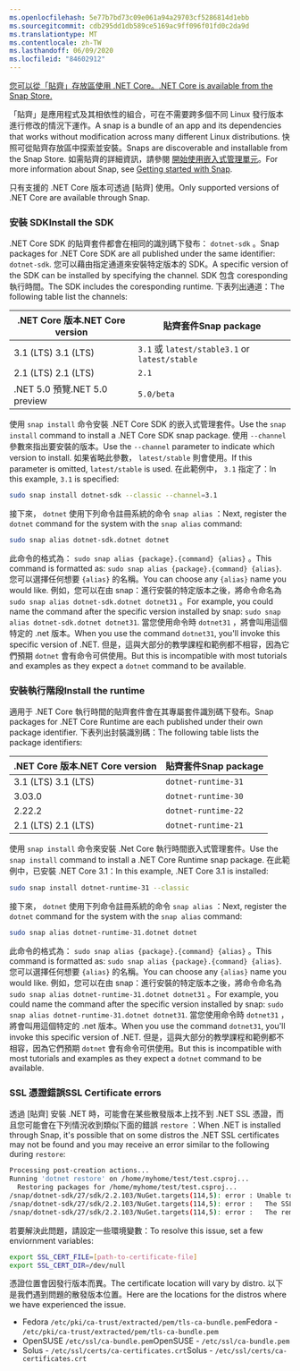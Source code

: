 ```yaml
---
ms.openlocfilehash: 5e77b7bd73c09e061a94a29703cf5286814d1ebb
ms.sourcegitcommit: cdb295dd1db589ce5169ac9ff096f01fd0c2da9d
ms.translationtype: MT
ms.contentlocale: zh-TW
ms.lasthandoff: 06/09/2020
ms.locfileid: "84602912"
---
```


[<span data-ttu-id="c9b5b-101">您可以從「貼齊」存放區使用 .NET Core。</span><span class="sxs-lookup"><span data-stu-id="c9b5b-101">.NET Core is available from the Snap Store.</span></span>](https://snapcraft.io/dotnet-sdk)

<span data-ttu-id="c9b5b-102">「貼齊」是應用程式及其相依性的組合，可在不需要跨多個不同 Linux 發行版本進行修改的情況下運作。</span><span class="sxs-lookup"><span data-stu-id="c9b5b-102">A snap is a bundle of an app and its dependencies that works without modification across many different Linux distributions.</span></span> <span data-ttu-id="c9b5b-103">快照可從貼齊存放區中探索並安裝。</span><span class="sxs-lookup"><span data-stu-id="c9b5b-103">Snaps are discoverable and installable from the Snap Store.</span></span> <span data-ttu-id="c9b5b-104">如需貼齊的詳細資訊，請參閱 [開始使用嵌入式管理單元](https://snapcraft.io/docs/getting-started)。</span><span class="sxs-lookup"><span data-stu-id="c9b5b-104">For more information about Snap, see [Getting started with Snap](https://snapcraft.io/docs/getting-started).</span></span>

<span data-ttu-id="c9b5b-105">只有支援的 .NET Core 版本可透過 [貼齊] 使用。</span><span class="sxs-lookup"><span data-stu-id="c9b5b-105">Only supported versions of .NET Core are available through Snap.</span></span>

### <a name="install-the-sdk"></a><span data-ttu-id="c9b5b-106">安裝 SDK</span><span class="sxs-lookup"><span data-stu-id="c9b5b-106">Install the SDK</span></span>

<span data-ttu-id="c9b5b-107">.NET Core SDK 的貼齊套件都會在相同的識別碼下發布： `dotnet-sdk` 。</span><span class="sxs-lookup"><span data-stu-id="c9b5b-107">Snap packages for .NET Core SDK are all published under the same identifier: `dotnet-sdk`.</span></span> <span data-ttu-id="c9b5b-108">您可以藉由指定通道來安裝特定版本的 SDK。</span><span class="sxs-lookup"><span data-stu-id="c9b5b-108">A specific version of the SDK can be installed by specifying the channel.</span></span> <span data-ttu-id="c9b5b-109">SDK 包含 coresponding 執行時間。</span><span class="sxs-lookup"><span data-stu-id="c9b5b-109">The SDK includes the coresponding runtime.</span></span> <span data-ttu-id="c9b5b-110">下表列出通道：</span><span class="sxs-lookup"><span data-stu-id="c9b5b-110">The following table list the channels:</span></span>

| <span data-ttu-id="c9b5b-111">.NET Core 版本</span><span class="sxs-lookup"><span data-stu-id="c9b5b-111">.NET Core version</span></span> | <span data-ttu-id="c9b5b-112">貼齊套件</span><span class="sxs-lookup"><span data-stu-id="c9b5b-112">Snap package</span></span>             |
|-------------------|--------------------------|
| <span data-ttu-id="c9b5b-113">3.1 (LTS) </span><span class="sxs-lookup"><span data-stu-id="c9b5b-113">3.1 (LTS)</span></span>         | <span data-ttu-id="c9b5b-114">`3.1` 或 `latest/stable`</span><span class="sxs-lookup"><span data-stu-id="c9b5b-114">`3.1` or `latest/stable`</span></span> |
| <span data-ttu-id="c9b5b-115">2.1 (LTS) </span><span class="sxs-lookup"><span data-stu-id="c9b5b-115">2.1 (LTS)</span></span>         | `2.1`                    |
| <span data-ttu-id="c9b5b-116">.NET 5.0 預覽</span><span class="sxs-lookup"><span data-stu-id="c9b5b-116">.NET 5.0 preview</span></span>  | `5.0/beta`               |

<span data-ttu-id="c9b5b-117">使用 `snap install` 命令安裝 .NET Core SDK 的嵌入式管理套件。</span><span class="sxs-lookup"><span data-stu-id="c9b5b-117">Use the `snap install` command to install a .NET Core SDK snap package.</span></span> <span data-ttu-id="c9b5b-118">使用 `--channel` 參數來指出要安裝的版本。</span><span class="sxs-lookup"><span data-stu-id="c9b5b-118">Use the `--channel` parameter to indicate which version to install.</span></span> <span data-ttu-id="c9b5b-119">如果省略此參數， `latest/stable` 則會使用。</span><span class="sxs-lookup"><span data-stu-id="c9b5b-119">If this parameter is omitted, `latest/stable` is used.</span></span> <span data-ttu-id="c9b5b-120">在此範例中， `3.1` 指定了：</span><span class="sxs-lookup"><span data-stu-id="c9b5b-120">In this example, `3.1` is specified:</span></span>

```bash
sudo snap install dotnet-sdk --classic --channel=3.1
```

<span data-ttu-id="c9b5b-121">接下來， `dotnet` 使用下列命令註冊系統的命令 `snap alias` ：</span><span class="sxs-lookup"><span data-stu-id="c9b5b-121">Next, register the `dotnet` command for the system with the `snap alias` command:</span></span>

```bash
sudo snap alias dotnet-sdk.dotnet dotnet
```

<span data-ttu-id="c9b5b-122">此命令的格式為： `sudo snap alias {package}.{command} {alias}` 。</span><span class="sxs-lookup"><span data-stu-id="c9b5b-122">This command is formatted as: `sudo snap alias {package}.{command} {alias}`.</span></span> <span data-ttu-id="c9b5b-123">您可以選擇任何想要 `{alias}` 的名稱。</span><span class="sxs-lookup"><span data-stu-id="c9b5b-123">You can choose any `{alias}` name you would like.</span></span> <span data-ttu-id="c9b5b-124">例如，您可以在由 snap：進行安裝的特定版本之後，將命令命名為 `sudo snap alias dotnet-sdk.dotnet dotnet31` 。</span><span class="sxs-lookup"><span data-stu-id="c9b5b-124">For example, you could name the command after the specific version installed by snap: `sudo snap alias dotnet-sdk.dotnet dotnet31`.</span></span> <span data-ttu-id="c9b5b-125">當您使用命令時 `dotnet31` ，將會叫用這個特定的 .net 版本。</span><span class="sxs-lookup"><span data-stu-id="c9b5b-125">When you use the command `dotnet31`, you'll invoke this specific version of .NET.</span></span> <span data-ttu-id="c9b5b-126">但是，這與大部分的教學課程和範例都不相容，因為它們預期 `dotnet` 會有命令可供使用。</span><span class="sxs-lookup"><span data-stu-id="c9b5b-126">But this is incompatible with most tutorials and examples as they expect a `dotnet` command to be available.</span></span>

### <a name="install-the-runtime"></a><span data-ttu-id="c9b5b-127">安裝執行階段</span><span class="sxs-lookup"><span data-stu-id="c9b5b-127">Install the runtime</span></span>

<span data-ttu-id="c9b5b-128">適用于 .NET Core 執行時間的貼齊套件會在其專屬套件識別碼下發布。</span><span class="sxs-lookup"><span data-stu-id="c9b5b-128">Snap packages for .NET Core Runtime are each published under their own package identifier.</span></span> <span data-ttu-id="c9b5b-129">下表列出封裝識別碼：</span><span class="sxs-lookup"><span data-stu-id="c9b5b-129">The following table lists the package identifiers:</span></span>

| <span data-ttu-id="c9b5b-130">.NET Core 版本</span><span class="sxs-lookup"><span data-stu-id="c9b5b-130">.NET Core version</span></span> | <span data-ttu-id="c9b5b-131">貼齊套件</span><span class="sxs-lookup"><span data-stu-id="c9b5b-131">Snap package</span></span>        |
|-------------------|---------------------|
| <span data-ttu-id="c9b5b-132">3.1 (LTS) </span><span class="sxs-lookup"><span data-stu-id="c9b5b-132">3.1 (LTS)</span></span>         | `dotnet-runtime-31` |
| <span data-ttu-id="c9b5b-133">3.0</span><span class="sxs-lookup"><span data-stu-id="c9b5b-133">3.0</span></span>               | `dotnet-runtime-30` |
| <span data-ttu-id="c9b5b-134">2.2</span><span class="sxs-lookup"><span data-stu-id="c9b5b-134">2.2</span></span>               | `dotnet-runtime-22` |
| <span data-ttu-id="c9b5b-135">2.1 (LTS) </span><span class="sxs-lookup"><span data-stu-id="c9b5b-135">2.1 (LTS)</span></span>         | `dotnet-runtime-21` |

<span data-ttu-id="c9b5b-136">使用 `snap install` 命令來安裝 .Net Core 執行時間嵌入式管理套件。</span><span class="sxs-lookup"><span data-stu-id="c9b5b-136">Use the `snap install` command to install a .NET Core Runtime snap package.</span></span> <span data-ttu-id="c9b5b-137">在此範例中，已安裝 .NET Core 3.1：</span><span class="sxs-lookup"><span data-stu-id="c9b5b-137">In this example, .NET Core 3.1 is installed:</span></span>

```bash
sudo snap install dotnet-runtime-31 --classic
```

<span data-ttu-id="c9b5b-138">接下來， `dotnet` 使用下列命令註冊系統的命令 `snap alias` ：</span><span class="sxs-lookup"><span data-stu-id="c9b5b-138">Next, register the `dotnet` command for the system with the `snap alias` command:</span></span>

```bash
sudo snap alias dotnet-runtime-31.dotnet dotnet
```

<span data-ttu-id="c9b5b-139">此命令的格式為： `sudo snap alias {package}.{command} {alias}` 。</span><span class="sxs-lookup"><span data-stu-id="c9b5b-139">This command is formatted as: `sudo snap alias {package}.{command} {alias}`.</span></span> <span data-ttu-id="c9b5b-140">您可以選擇任何想要 `{alias}` 的名稱。</span><span class="sxs-lookup"><span data-stu-id="c9b5b-140">You can choose any `{alias}` name you would like.</span></span> <span data-ttu-id="c9b5b-141">例如，您可以在由 snap：進行安裝的特定版本之後，將命令命名為 `sudo snap alias dotnet-runtime-31.dotnet dotnet31` 。</span><span class="sxs-lookup"><span data-stu-id="c9b5b-141">For example, you could name the command after the specific version installed by snap: `sudo snap alias dotnet-runtime-31.dotnet dotnet31`.</span></span> <span data-ttu-id="c9b5b-142">當您使用命令時 `dotnet31` ，將會叫用這個特定的 .net 版本。</span><span class="sxs-lookup"><span data-stu-id="c9b5b-142">When you use the command `dotnet31`, you'll invoke this specific version of .NET.</span></span> <span data-ttu-id="c9b5b-143">但是，這與大部分的教學課程和範例都不相容，因為它們預期 `dotnet` 會有命令可供使用。</span><span class="sxs-lookup"><span data-stu-id="c9b5b-143">But this is incompatible with most tutorials and examples as they expect a `dotnet` command to be available.</span></span>

### <a name="ssl-certificate-errors"></a><span data-ttu-id="c9b5b-144">SSL 憑證錯誤</span><span class="sxs-lookup"><span data-stu-id="c9b5b-144">SSL Certificate errors</span></span>

<span data-ttu-id="c9b5b-145">透過 [貼齊] 安裝 .NET 時，可能會在某些散發版本上找不到 .NET SSL 憑證，而且您可能會在下列情況收到類似下面的錯誤 `restore` ：</span><span class="sxs-lookup"><span data-stu-id="c9b5b-145">When .NET is installed through Snap, it's possible that on some distros the .NET SSL certificates may not be found and you may receive an error similar to the following during `restore`:</span></span>

```bash
Processing post-creation actions...
Running 'dotnet restore' on /home/myhome/test/test.csproj...
  Restoring packages for /home/myhome/test/test.csproj...
/snap/dotnet-sdk/27/sdk/2.2.103/NuGet.targets(114,5): error : Unable to load the service index for source https://api.nuget.org/v3/index.json. [/home/myhome/test/test.csproj]
/snap/dotnet-sdk/27/sdk/2.2.103/NuGet.targets(114,5): error :   The SSL connection could not be established, see inner exception. [/home/myhome/test/test.csproj]
/snap/dotnet-sdk/27/sdk/2.2.103/NuGet.targets(114,5): error :   The remote certificate is invalid according to the validation procedure. [/home/myhome/test/test.csproj]
```

<span data-ttu-id="c9b5b-146">若要解決此問題，請設定一些環境變數：</span><span class="sxs-lookup"><span data-stu-id="c9b5b-146">To resolve this issue, set a few enviornment variables:</span></span>

```bash
export SSL_CERT_FILE=[path-to-certificate-file]
export SSL_CERT_DIR=/dev/null
```

<span data-ttu-id="c9b5b-147">憑證位置會因發行版本而異。</span><span class="sxs-lookup"><span data-stu-id="c9b5b-147">The certificate location will vary by distro.</span></span> <span data-ttu-id="c9b5b-148">以下是我們遇到問題的散發版本位置。</span><span class="sxs-lookup"><span data-stu-id="c9b5b-148">Here are the locations for the distros where we have experienced the issue.</span></span>

* <span data-ttu-id="c9b5b-149">Fedora `/etc/pki/ca-trust/extracted/pem/tls-ca-bundle.pem`</span><span class="sxs-lookup"><span data-stu-id="c9b5b-149">Fedora - `/etc/pki/ca-trust/extracted/pem/tls-ca-bundle.pem`</span></span>
* <span data-ttu-id="c9b5b-150">OpenSUSE `/etc/ssl/ca-bundle.pem`</span><span class="sxs-lookup"><span data-stu-id="c9b5b-150">OpenSUSE - `/etc/ssl/ca-bundle.pem`</span></span>
* <span data-ttu-id="c9b5b-151">Solus - `/etc/ssl/certs/ca-certificates.crt`</span><span class="sxs-lookup"><span data-stu-id="c9b5b-151">Solus - `/etc/ssl/certs/ca-certificates.crt`</span></span>
